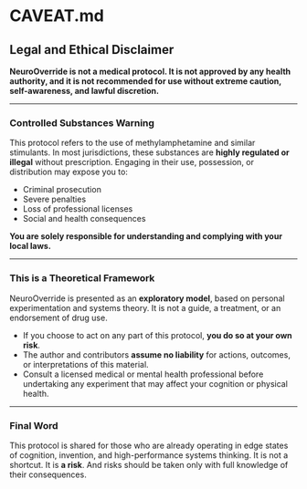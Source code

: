 # CAVEAT.md

## Legal and Ethical Disclaimer

**NeuroOverride is not a medical protocol. It is not approved by any health authority, and it is not recommended for use without extreme caution, self-awareness, and lawful discretion.**

---

### Controlled Substances Warning

This protocol refers to the use of methylamphetamine and similar stimulants. In most jurisdictions, these substances are **highly regulated or illegal** without prescription. Engaging in their use, possession, or distribution may expose you to:

- Criminal prosecution
- Severe penalties
- Loss of professional licenses
- Social and health consequences

**You are solely responsible for understanding and complying with your local laws.**

---

### This is a Theoretical Framework

NeuroOverride is presented as an **exploratory model**, based on personal experimentation and systems theory. It is not a guide, a treatment, or an endorsement of drug use.

- If you choose to act on any part of this protocol, **you do so at your own risk**.
- The author and contributors **assume no liability** for actions, outcomes, or interpretations of this material.
- Consult a licensed medical or mental health professional before undertaking any experiment that may affect your cognition or physical health.

---

### Final Word

This protocol is shared for those who are already operating in edge states of cognition, invention, and high-performance systems thinking. It is not a shortcut. It is **a risk**. And risks should be taken only with full knowledge of their consequences.

